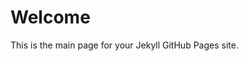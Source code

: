 ---
---
<link rel="stylesheet" href="/style.css">

# Welcome

This is the main page for your Jekyll GitHub Pages site.
